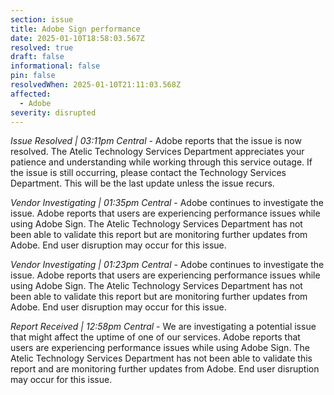 ```yaml
---
section: issue
title: Adobe Sign performance
date: 2025-01-10T18:58:03.567Z
resolved: true
draft: false
informational: false
pin: false
resolvedWhen: 2025-01-10T21:11:03.568Z
affected:
  - Adobe
severity: disrupted
---
```

*Issue Resolved | 03:11pm Central* - Adobe reports that the issue is now resolved. The Atelic Technology Services Department appreciates your patience and understanding while working through this service outage. If the issue is still occurring, please contact the Technology Services Department. This will be the last update unless the issue recurs.

*Vendor Investigating | 01:35pm Central* - Adobe continues to investigate the issue. Adobe reports that users are experiencing performance issues while using Adobe Sign. The Atelic Technology Services Department has not been able to validate this report but are monitoring further updates from Adobe. End user disruption may occur for this issue.

*Vendor Investigating | 01:23pm Central* - Adobe continues to investigate the issue. Adobe reports that users are experiencing performance issues while using Adobe Sign. The Atelic Technology Services Department has not been able to validate this report but are monitoring further updates from Adobe. End user disruption may occur for this issue.

*Report Received | 12:58pm Central* - We are investigating a potential issue that might affect the uptime of one of our services. Adobe reports that users are experiencing performance issues while using Adobe Sign. The Atelic Technology Services Department has not been able to validate this report and are monitoring further updates from Adobe. End user disruption may occur for this issue.
